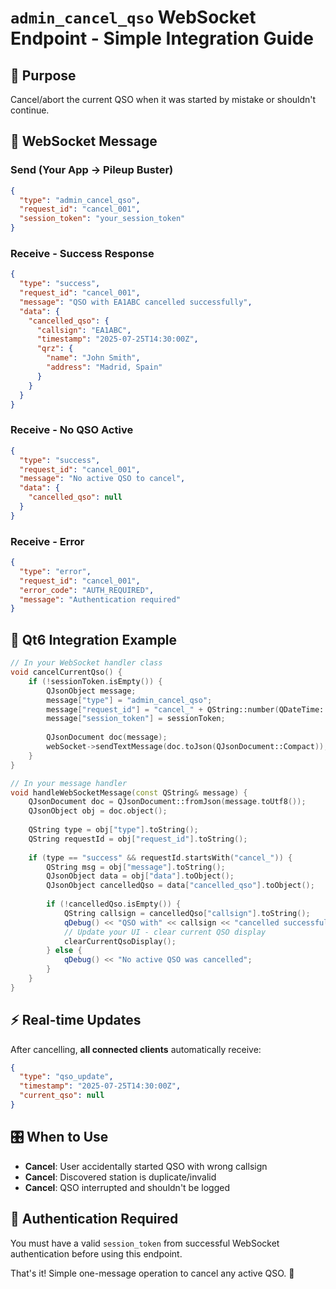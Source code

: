 # `admin_cancel_qso` WebSocket Endpoint - Simple Integration Guide

## 🎯 **Purpose**
Cancel/abort the current QSO when it was started by mistake or shouldn't continue.

## 📡 **WebSocket Message**

### **Send (Your App → Pileup Buster)**
```json
{
  "type": "admin_cancel_qso",
  "request_id": "cancel_001",
  "session_token": "your_session_token"
}
```

### **Receive - Success Response**
```json
{
  "type": "success",
  "request_id": "cancel_001",
  "message": "QSO with EA1ABC cancelled successfully",
  "data": {
    "cancelled_qso": {
      "callsign": "EA1ABC",
      "timestamp": "2025-07-25T14:30:00Z",
      "qrz": {
        "name": "John Smith",
        "address": "Madrid, Spain"
      }
    }
  }
}
```

### **Receive - No QSO Active**
```json
{
  "type": "success",
  "request_id": "cancel_001", 
  "message": "No active QSO to cancel",
  "data": {
    "cancelled_qso": null
  }
}
```

### **Receive - Error**
```json
{
  "type": "error",
  "request_id": "cancel_001",
  "error_code": "AUTH_REQUIRED",
  "message": "Authentication required"
}
```

## 🔧 **Qt6 Integration Example**

```cpp
// In your WebSocket handler class
void cancelCurrentQso() {
    if (!sessionToken.isEmpty()) {
        QJsonObject message;
        message["type"] = "admin_cancel_qso";
        message["request_id"] = "cancel_" + QString::number(QDateTime::currentMSecsSinceEpoch());
        message["session_token"] = sessionToken;
        
        QJsonDocument doc(message);
        webSocket->sendTextMessage(doc.toJson(QJsonDocument::Compact));
    }
}

// In your message handler
void handleWebSocketMessage(const QString& message) {
    QJsonDocument doc = QJsonDocument::fromJson(message.toUtf8());
    QJsonObject obj = doc.object();
    
    QString type = obj["type"].toString();
    QString requestId = obj["request_id"].toString();
    
    if (type == "success" && requestId.startsWith("cancel_")) {
        QString msg = obj["message"].toString();
        QJsonObject data = obj["data"].toObject();
        QJsonObject cancelledQso = data["cancelled_qso"].toObject();
        
        if (!cancelledQso.isEmpty()) {
            QString callsign = cancelledQso["callsign"].toString();
            qDebug() << "QSO with" << callsign << "cancelled successfully";
            // Update your UI - clear current QSO display
            clearCurrentQsoDisplay();
        } else {
            qDebug() << "No active QSO was cancelled";
        }
    }
}
```

## ⚡ **Real-time Updates**
After cancelling, **all connected clients** automatically receive:
```json
{
  "type": "qso_update",
  "timestamp": "2025-07-25T14:30:00Z",
  "current_qso": null
}
```

## 🎛️ **When to Use**
- **Cancel**: User accidentally started QSO with wrong callsign
- **Cancel**: Discovered station is duplicate/invalid 
- **Cancel**: QSO interrupted and shouldn't be logged

## 🔗 **Authentication Required**
You must have a valid `session_token` from successful WebSocket authentication before using this endpoint.

That's it! Simple one-message operation to cancel any active QSO. 🚀
